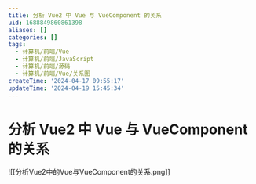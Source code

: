 ```yaml
---
title: 分析 Vue2 中 Vue 与 VueComponent 的关系
uid: 1688849860861398
aliases: []
categories: []
tags:
  - 计算机/前端/Vue
  - 计算机/前端/JavaScript
  - 计算机/前端/源码
  - 计算机/前端/Vue/关系图
createTime: '2024-04-17 09:55:17'
updateTime: '2024-04-19 15:45:34'
---
```


# 分析 Vue2 中 Vue 与 VueComponent 的关系

![[分析Vue2中的Vue与VueComponent的关系.png]]
